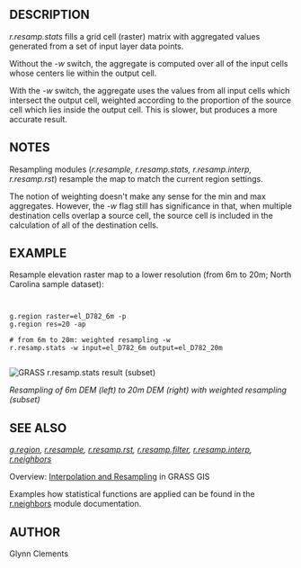 
## DESCRIPTION

*r.resamp.stats* fills a grid cell (raster) matrix with
aggregated values generated from a set of input layer data points.

Without the *-w* switch, the aggregate is computed over all of
the input cells whose centers lie within the output cell.

With the *-w* switch, the aggregate uses the values from all
input cells which intersect the output cell, weighted according to the
proportion of the source cell which lies inside the output cell. This
is slower, but produces a more accurate result.

## NOTES

Resampling modules (*r.resample, r.resamp.stats, r.resamp.interp,
r.resamp.rst*) resample the map to match the current region settings.

The notion of weighting doesn't make any sense for the min and max
aggregates. However, the *-w* flag still has significance in
that, when multiple destination cells overlap a source cell, the
source cell is included in the calculation of all of the destination
cells.

## EXAMPLE

Resample elevation raster map to a lower resolution (from 6m to 20m;
North Carolina sample dataset):

```


g.region raster=el_D782_6m -p
g.region res=20 -ap

# from 6m to 20m: weighted resampling -w
r.resamp.stats -w input=el_D782_6m output=el_D782_20m


```

![GRASS r.resamp.stats result (subset)](r_resamp_stats_6m_20m.png)

*Resampling of 6m DEM (left) to 20m DEM (right) with weighted resampling (subset)*

## SEE ALSO

*[g.region](g.region.html),
[r.resample](r.resample.html),
[r.resamp.rst](r.resamp.rst.html),
[r.resamp.filter](r.resamp.filter.html),
[r.resamp.interp](r.resamp.interp.html),
[r.neighbors](r.neighbors.html)*

Overview: [Interpolation and Resampling](https://grasswiki.osgeo.org/wiki/Interpolation) in GRASS GIS

Examples how statistical functions are applied can be found in the [r.neighbors](r.neighbors.html) module documentation.

## AUTHOR

Glynn Clements
